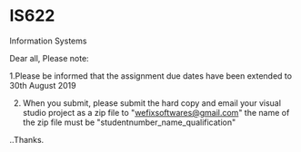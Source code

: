 # IS622
Information Systems

Dear all, Please note:

1.Please be informed that the assignment due dates have been extended to 30th August 2019

2. When you submit, please submit the hard copy and email your visual studio project as a zip file to "wefixsoftwares@gmail.com" the name of the zip file must be "studentnumber_name_qualification" 

..Thanks.
